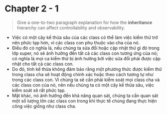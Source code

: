 # Chapter 2 - 1

> Give a one-to-two paragraph explanation for how the **inheritance** hierarchy can affect controllability and observability.
>

* Việc có một cây kế thừa sâu của các class có thể làm việc kiểm thử trở nên phức tạp hơn, vì các class con phụ thuộc vào cha của nó.
* Điều đó có nghĩa là, nếu chúng ta sửa đổi hoặc cập nhật thứ gì đó trong lớp super, nó sẽ ảnh hưởng đến tất cả các class con tương ứng của nó; có nghĩa là mọi ca kiểm thử bị ảnh hưởng bởi việc sửa đổi phải được cập nhật cho tất cả các class con.
* Do đó, tính kế thừa không đảm bảo rằng một phương thức được kiểm thử trong class cha sẽ hoạt động chính xác hoặc theo cách tương tự như trong các class con. Vì chúng ta sẽ cần phải kiểm soát mọi class cha và các class con của nó, nên nếu chúng ta có một cây kế thừa sâu, việc kiểm soát sẽ rất phức tạp.
* Mặt khác, nó ảnh hưởng đến khả năng quan sát, chúng ta cần quan sát một số lượng lớn các class con trong khi thực tế chúng đang thực hiện công việc giống như class cha.
